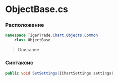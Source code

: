 
# ObjectBase.cs
### Расположение
```csharp
namespace TigerTrade.Chart.Objects.Common  
    class ObjectBase
```

> Описание

### Синтаксис
```csharp
public void SetSettings(IChartSettings settings)
```
